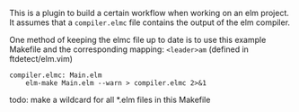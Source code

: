 This is a plugin to build a certain workflow when working on an elm project. It
assumes that a `compiler.elmc` file contains the output of the elm compiler.

One method of keeping the elmc file up to date is to use this example Makefile
and the corresponding mapping: `<leader>am` (defined in ftdetect/elm.vim)

```
compiler.elmc: Main.elm
    elm-make Main.elm --warn > compiler.elmc 2>&1
```
todo: make a wildcard for all \*.elm files in this Makefile
